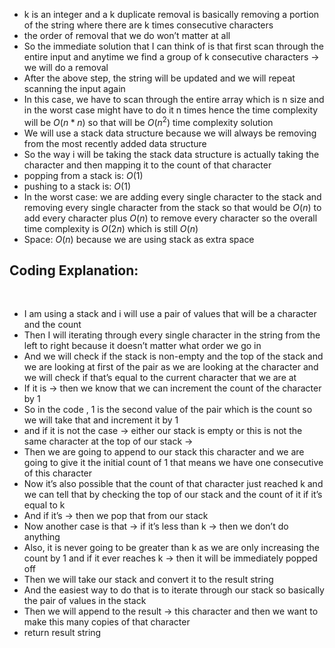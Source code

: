 - k is an integer and a k duplicate removal is basically removing a portion of the string where there are k times consecutive characters
- the order of removal that we do won’t matter at all
- So the immediate solution that I can think of is that first scan through the entire input and anytime we find a group of k consecutive characters → we will do a removal
- After the above step, the string will be updated and we will repeat scanning the input again
- In this case, we have to scan through the entire array which is n size and in the worst case might have to do it n times hence the time complexity will be $O(n * n)$ so that will be $O(n^2)$  time complexity solution
- We will use a stack data structure because we will always be removing from the most recently added data structure
- So the way i will be taking the stack data structure is actually taking the character and then mapping it to the count of that character
- popping from a stack is: $O(1)$
- pushing to a stack is: $O(1)$
- In the worst case: we are adding every single character to the stack and removing every single character from the stack so that would be $O(n)$ to add every character plus $O(n)$  to remove every character so the overall time complexity is $O(2n)$ which is still $O(n)$
- Space: $O(n)$ because we are using stack as extra space
​
## Coding Explanation:
​
- I am using a stack and i will use a pair of values that will be a character and the count
- Then I will iterating through every single character in the string from the left to right because it doesn’t matter what order we go in
- And we will check if the stack is non-empty and the top of the stack and we are looking at first of the pair as we are looking at the character and we will check if that’s equal to the current character that we are at
- If it is → then we know that we can increment the count of the character by 1
- So in the code , 1 is the second value of the pair which is the count so we will take that and increment it by 1
- and if it is not the case → either our stack is empty or this is not the same character at the top of our stack →
- Then we are going to append to our stack this character and we are going to give it the initial count of 1 that means we have one consecutive of this character
- Now it’s also possible that the count of that character just reached k and we can tell that by checking the top of our stack and the count of it if it’s equal to k
- And if it’s → then we pop that from our stack
- Now another case is that → if it’s less than k → then we don’t do anything
- Also, it is never going to be greater than k as we are only increasing the count by 1 and if it ever reaches k → then it will be immediately popped off
- Then we will take our stack and convert it to the result string
- And the easiest way to do that is to iterate through our stack so basically the pair of values in the stack
- Then we will append to the result → this character and then we want to make this many copies of that character
- return result string